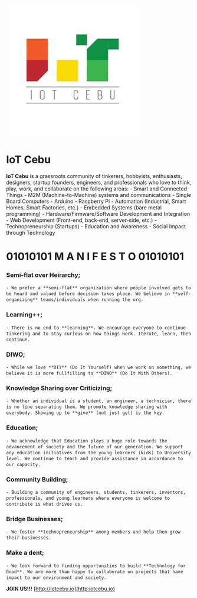 ![alt text](/images/iotcebu_logo.jpg "IoT Cebu logo")

# IoT Cebu
**IoT Cebu** is a grassroots community of tinkerers, hobbyists, enthusiasts, designers, startup founders, engineers, and professionals who love to think, play, work, and collaborate on the following areas:
	- Smart and Connected Things
	- M2M (Machine-to-Machine) systems and communications
	- Single Board Computers
	- Arduino
	- Raspberry Pi 
	- Automation (Industrial, Smart Homes, Smart Factories, etc.)
	- Embedded Systems (bare metal programming)
    - Hardware/Firmware/Software Development and Integration
	- Web Development (Front-end, back-end, server-side, etc.)
	- Technopreneurship (Startups)
	- Education and Awareness
	- Social Impact through Technology

# ____01010101____ M A N I F E S T O ____01010101____

### Semi-flat over Heirarchy;
	- We prefer a **semi-flat** organization where people involved gets to be heard and valued before decision takes place. We believe in **self-organizing** teams/individuals when running the org. 	

### Learning++;
	- There is no end to **learning**. We encourage everyone to continue tinkering and to stay curious on how things work. Iterate, learn, then continue. 

### DIWO;
	- While we love **DIY** (Do It Yourself) when we work on something, we believe it is more fullfilling to **DIWO** (Do It With Others).

### Knowledge Sharing over Criticizing;
	- Whether an individual is a student, an engineer, a technician, there is no line separating them. We promote knowledge sharing with everybody. Showing up to **give** (not just get) is the key.

### Education;
	- We acknowledge that Education plays a huge role towards the advancement of society and the future of our generation. We support any education initiatives from the young learners (kids) to University level. We continue to teach and provide assistance in accordance to our capacity.

### Community Building;
	- Building a community of engineers, students, tinkerers, inventors, professionals, and young learners where everyone is welcome to contribute is what drives us. 

### Bridge Businesses;
	- We foster **technopreneurship** among members and help them grow their businesses.

### Make a dent;
	- We look forward to finding opportunities to build **Technology for Good**. We are more than happy to collaborate on projects that have impact to our environment and society. 

**JOIN US!!!**
[http://iotcebu.io](http:iotcebu.io)